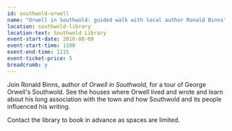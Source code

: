 ```yaml
---
id: southwold-orwell
name: "Orwell in Southwold: guided walk with local author Ronald Binns"
location: southwold-library
location-text: Southwold Library
event-start-date: 2018-08-09
event-start-time: 1100
event-end-time: 1215
event-ticket-price: 5
breadcrumb: y
---
```


Join Ronald Binns, author of <cite>Orwell in Southwold</cite>, for a tour of George Orwell's Southwold. See the houses where Orwell lived and wrote and learn about his long association with the town and how Southwold and its people influenced his writing.

Contact the library to book in advance as spaces are limited.

